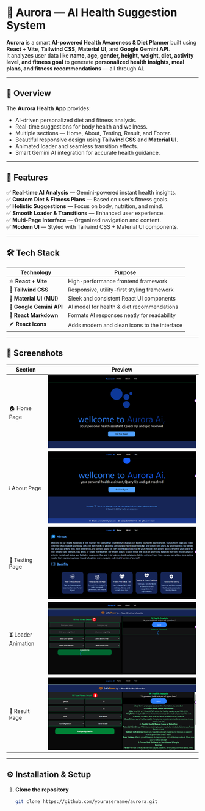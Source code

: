 # 🌌 Aurora — AI Health Suggestion System

**Aurora** is a smart **AI-powered Health Awareness & Diet Planner** built using **React + Vite**, **Tailwind CSS**, **Material UI**, and **Google Gemini API**.  
It analyzes user data like **name, age, gender, height, weight, diet, activity level, and fitness goal** to generate **personalized health insights, meal plans, and fitness recommendations** — all through AI.

---

## 🚀 Overview

The **Aurora Health App** provides:

* AI-driven personalized diet and fitness analysis.  
* Real-time suggestions for body health and wellness.  
* Multiple sections — Home, About, Testing, Result, and Footer.  
* Beautiful responsive design using **Tailwind CSS** and **Material UI**.  
* Animated loader and seamless transition effects.  
* Smart Gemini AI integration for accurate health guidance.  

---

## 🧠 Features

✅ **Real-time AI Analysis** — Gemini-powered instant health insights.  
✅ **Custom Diet & Fitness Plans** — Based on user’s fitness goals.  
✅ **Holistic Suggestions** — Focus on body, nutrition, and mind.  
✅ **Smooth Loader & Transitions** — Enhanced user experience.  
✅ **Multi-Page Interface** — Organized navigation and content.  
✅ **Modern UI** — Styled with Tailwind CSS + Material UI components.  

---

## 🛠️ Tech Stack

| Technology          | Purpose                                        |
| -------------------- | ---------------------------------------------- |
| ⚛️ **React + Vite**  | High-performance frontend framework            |
| 🎨 **Tailwind CSS**  | Responsive, utility-first styling framework    |
| 🧩 **Material UI (MUI)** | Sleek and consistent React UI components   |
| 🤖 **Google Gemini API** | AI model for health & diet recommendations |
| 💬 **React Markdown** | Formats AI responses neatly for readability   |
| 🪶 **React Icons**   | Adds modern and clean icons to the interface   |

---

## 📸 Screenshots

| Section                     | Preview                                              |
| ---------------------------- | ---------------------------------------------------- |
| 🏠 Home Page                 | ![Home Page](./public/p1.png)          |
| ℹ️ About Page                | ![About Page](./public/p2.png)        |
| 🧪 Testing Page              | ![Testing Page](./public/p3.png)    |
| ⏳ Loader Animation          | ![Loader Animation](./public/p4.png) |
| 🧠 Result Page               | ![Result Page](./public/PS.png)      |

---

## ⚙️ Installation & Setup

1. **Clone the repository**
   ```bash
   git clone https://github.com/yourusername/aurora.git
